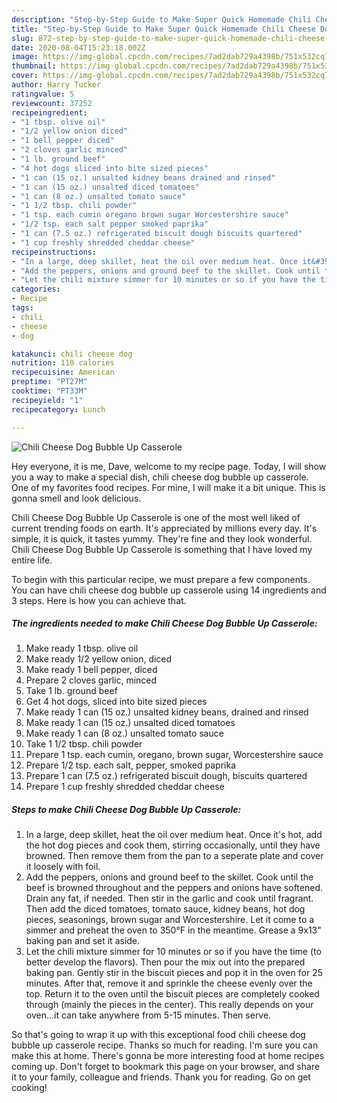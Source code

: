 ```yaml
---
description: "Step-by-Step Guide to Make Super Quick Homemade Chili Cheese Dog Bubble Up Casserole"
title: "Step-by-Step Guide to Make Super Quick Homemade Chili Cheese Dog Bubble Up Casserole"
slug: 872-step-by-step-guide-to-make-super-quick-homemade-chili-cheese-dog-bubble-up-casserole
date: 2020-08-04T15:23:18.002Z
image: https://img-global.cpcdn.com/recipes/7ad2dab729a4398b/751x532cq70/chili-cheese-dog-bubble-up-casserole-recipe-main-photo.jpg
thumbnail: https://img-global.cpcdn.com/recipes/7ad2dab729a4398b/751x532cq70/chili-cheese-dog-bubble-up-casserole-recipe-main-photo.jpg
cover: https://img-global.cpcdn.com/recipes/7ad2dab729a4398b/751x532cq70/chili-cheese-dog-bubble-up-casserole-recipe-main-photo.jpg
author: Harry Tucker
ratingvalue: 5
reviewcount: 37252
recipeingredient:
- "1 tbsp. olive oil"
- "1/2 yellow onion diced"
- "1 bell pepper diced"
- "2 cloves garlic minced"
- "1 lb. ground beef"
- "4 hot dogs sliced into bite sized pieces"
- "1 can (15 oz.) unsalted kidney beans drained and rinsed"
- "1 can (15 oz.) unsalted diced tomatoes"
- "1 can (8 oz.) unsalted tomato sauce"
- "1 1/2 tbsp. chili powder"
- "1 tsp. each cumin oregano brown sugar Worcestershire sauce"
- "1/2 tsp. each salt pepper smoked paprika"
- "1 can (7.5 oz.) refrigerated biscuit dough biscuits quartered"
- "1 cup freshly shredded cheddar cheese"
recipeinstructions:
- "In a large, deep skillet, heat the oil over medium heat. Once it&#39;s hot, add the hot dog pieces and cook them, stirring occasionally, until they have browned. Then remove them from the pan to a seperate plate and cover it loosely with foil."
- "Add the peppers, onions and ground beef to the skillet. Cook until the beef is browned throughout and the peppers and onions have softened. Drain any fat, if needed. Then stir in the garlic and cook until fragrant. Then add the diced tomatoes, tomato sauce, kidney beans, hot dog pieces, seasonings, brown sugar and Worcestershire. Let it come to a simmer and preheat the oven to 350°F in the meantime. Grease a 9x13&#34; baking pan and set it aside."
- "Let the chili mixture simmer for 10 minutes or so if you have the time (to better develop the flavors). Then pour the mix out into the prepared baking pan. Gently stir in the biscuit pieces and pop it in the oven for 25 minutes. After that, remove it and sprinkle the cheese evenly over the top. Return it to the oven until the biscuit pieces are completely cooked through (mainly the pieces in the center). This really depends on your oven...it can take anywhere from 5-15 minutes. Then serve."
categories:
- Recipe
tags:
- chili
- cheese
- dog

katakunci: chili cheese dog 
nutrition: 110 calories
recipecuisine: American
preptime: "PT27M"
cooktime: "PT33M"
recipeyield: "1"
recipecategory: Lunch

---
```



![Chili Cheese Dog Bubble Up Casserole](https://img-global.cpcdn.com/recipes/7ad2dab729a4398b/751x532cq70/chili-cheese-dog-bubble-up-casserole-recipe-main-photo.jpg)

Hey everyone, it is me, Dave, welcome to my recipe page. Today, I will show you a way to make a special dish, chili cheese dog bubble up casserole. One of my favorites food recipes. For mine, I will make it a bit unique. This is gonna smell and look delicious.



Chili Cheese Dog Bubble Up Casserole is one of the most well liked of current trending foods on earth. It's appreciated by millions every day. It's simple, it is quick, it tastes yummy. They're fine and they look wonderful. Chili Cheese Dog Bubble Up Casserole is something that I have loved my entire life.


To begin with this particular recipe, we must prepare a few components. You can have chili cheese dog bubble up casserole using 14 ingredients and 3 steps. Here is how you can achieve that.

<!--inarticleads1-->

##### The ingredients needed to make Chili Cheese Dog Bubble Up Casserole:

1. Make ready 1 tbsp. olive oil
1. Make ready 1/2 yellow onion, diced
1. Make ready 1 bell pepper, diced
1. Prepare 2 cloves garlic, minced
1. Take 1 lb. ground beef
1. Get 4 hot dogs, sliced into bite sized pieces
1. Make ready 1 can (15 oz.) unsalted kidney beans, drained and rinsed
1. Make ready 1 can (15 oz.) unsalted diced tomatoes
1. Make ready 1 can (8 oz.) unsalted tomato sauce
1. Take 1 1/2 tbsp. chili powder
1. Prepare 1 tsp. each cumin, oregano, brown sugar, Worcestershire sauce
1. Prepare 1/2 tsp. each salt, pepper, smoked paprika
1. Prepare 1 can (7.5 oz.) refrigerated biscuit dough, biscuits quartered
1. Prepare 1 cup freshly shredded cheddar cheese




<!--inarticleads2-->

##### Steps to make Chili Cheese Dog Bubble Up Casserole:

1. In a large, deep skillet, heat the oil over medium heat. Once it&#39;s hot, add the hot dog pieces and cook them, stirring occasionally, until they have browned. Then remove them from the pan to a seperate plate and cover it loosely with foil.
1. Add the peppers, onions and ground beef to the skillet. Cook until the beef is browned throughout and the peppers and onions have softened. Drain any fat, if needed. Then stir in the garlic and cook until fragrant. Then add the diced tomatoes, tomato sauce, kidney beans, hot dog pieces, seasonings, brown sugar and Worcestershire. Let it come to a simmer and preheat the oven to 350°F in the meantime. Grease a 9x13&#34; baking pan and set it aside.
1. Let the chili mixture simmer for 10 minutes or so if you have the time (to better develop the flavors). Then pour the mix out into the prepared baking pan. Gently stir in the biscuit pieces and pop it in the oven for 25 minutes. After that, remove it and sprinkle the cheese evenly over the top. Return it to the oven until the biscuit pieces are completely cooked through (mainly the pieces in the center). This really depends on your oven...it can take anywhere from 5-15 minutes. Then serve.




So that's going to wrap it up with this exceptional food chili cheese dog bubble up casserole recipe. Thanks so much for reading. I'm sure you can make this at home. There's gonna be more interesting food at home recipes coming up. Don't forget to bookmark this page on your browser, and share it to your family, colleague and friends. Thank you for reading. Go on get cooking!
